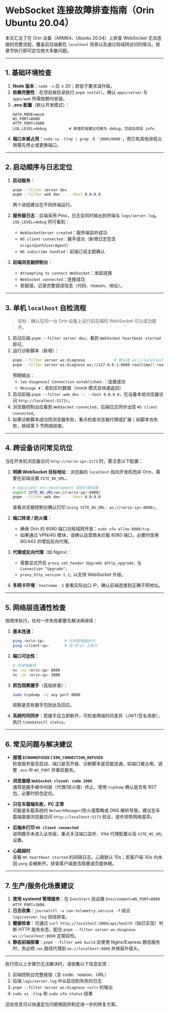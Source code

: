 # WebSocket 连接故障排查指南（Orin Ubuntu 20.04）

本文汇总了在 Orin 设备（ARM64、Ubuntu 20.04）上排查 WebSocket 无法连接的完整流程，覆盖前后端都在 `localhost` 场景以及通过局域网访问的情况。按章节执行即可定位绝大多数问题。

---

## 1. 基础环境检查

1. **Node 版本**：`node -v` 应 ≥ 20；若低于要求请升级。
2. **依赖完整性**：在项目根目录执行 `pnpm install`，确认 `apps/server` 与 `apps/web` 所需依赖均安装。
3. **.env 配置**（默认开发模式）：
   ```env
   DATA_MODE=mock
   WS_PORT=8080
   HTTP_PORT=3000
   LOG_LEVEL=debug          # 排查阶段建议切换为 debug，完成后改回 info
   ```
4. **端口未被占用**：`sudo ss -tlnp | grep -E '3000|8080'`，若已有其他进程占用需先停止或更换端口。

---

## 2. 启动顺序与日志定位

1. **启动服务**：
   ```bash
   pnpm --filter server dev
   pnpm --filter web dev -- --host 0.0.0.0
   ```
   两个进程建议在不同终端运行。

2. **服务器日志**：后端采用 Pino，日志会同时输出到终端与 `logs/server.log`。`LOG_LEVEL=debug` 时可看到：
   - `WebSocketServer created`：服务端监听成功
   - `WS client connected`：握手成功（新增日志包含 `origin`/`path`/`userAgent`）
   - `WS subscribe handled`：前端订阅主题确认

3. **前端浏览器控制台**：
   - `Attempting to connect WebSocket`：发起连接
   - `WebSocket connected`：连接成功
   - 若报错，记录完整错误信息（代码、reason、地址）。

---

## 3. 单机 `localhost` 自检流程

> 目标：确认在同一台 Orin 设备上运行前后端时 WebSocket 可以成功握手。

1. 启动后端 `pnpm --filter server dev`，看到 `WebSocket heartbeat started` 即可。
2. 运行诊断脚本（新增）：
   ```bash
   pnpm --filter server ws:diagnose             # 默认连 ws://localhost:8080/
   pnpm --filter server ws:diagnose ws://127.0.0.1:8080 realtime/* realtime/overview
   ```
   预期输出：
   - `[ws-diagnose] Connection established.`：连接成功
   - `Message #`：收到实时数据（mock 模式会快速返回）
3. 启动前端 `pnpm --filter web dev -- --host 0.0.0.0`，在设备本地浏览器访问 `http://localhost:5173/`。
4. 浏览器控制台应看到 `WebSocket connected`，后端日志同步出现 `WS client connected`。
5. 如果诊断脚本成功而浏览器失败，重点检查浏览器代理或扩展；如脚本也失败，继续第 5 节网络排查。

---

## 4. 跨设备访问常见坑位

当在开发机浏览器访问 `http://<orin-ip>:5173` 时，需注意以下配置：

1. **明确 WebSocket 目标地址**：浏览器的 `localhost` 指向开发机而非 Orin，需要在前端设置 `VITE_WS_URL`。
   ```bash
   # apps/web/.env.development 或执行前设置
   export VITE_WS_URL=ws://<orin-ip>:8080/
   pnpm --filter web dev -- --host 0.0.0.0
   ```
   查看浏览器控制台确认打印 `Using VITE_WS_URL: ws://<orin-ip>:8080/`。

2. **端口转发 / 防火墙**：
   - 确保 Orin 的 8080 端口对局域网开放：`sudo ufw allow 8080/tcp`
   - 如果通过 VPN/4G 模块，请确认运营商未拦截 8080 端口，必要时改用 80/443 并增加反向代理。

3. **代理或反向代理**（如 Nginx）：
   - 需要显式开启 `proxy_set_header Upgrade $http_upgrade;` 与 `Connection "Upgrade";`
   - `proxy_http_version 1.1;` 以支持 WebSocket 升级。

4. **多网卡环境**：`hostname -I` 查看实际出口 IP，确认前端连接到正确子网地址。

---

## 5. 网络层连通性检查

按顺序执行，任何一步失败都要先解决再继续：

1. **基本连通**：
   ```bash
   ping <orin-ip>         # 在外部电脑执行
   ping <client-ip>       # 在 Orin 上执行
   ```

2. **端口可达性**：
   ```bash
   # 外部电脑测
   nc -vz <orin-ip> 8080
   nc -vz <orin-ip> 3000
   ```

3. **抓包观察握手**（高级排查）：
   ```bash
   sudo tcpdump -ni any port 8080
   ```
   观察是否有握手包到达及回应。

4. **系统时间同步**：若握手后立即断开，可检查两端时间差异（JWT/签名场景），执行 `timedatectl status`。

---

## 6. 常见问题与解决建议

- **报错 `ECONNREFUSED` / `ERR_CONNECTION_REFUSED`**  
  检查服务是否启动、端口是否开放、诊断脚本是否能连通。如端口被占用，调整 `.env` 中 `WS_PORT` 并重启服务。

- **浏览器报 `WebSocket closed: code 1006`**  
  通常是握手被中间层（代理/防火墙）终止。使用 `tcpdump` 确认是否有 RST 包，必要时抓包定位。

- **只在车载端失败，PC 正常**  
  可能是车载系统的 `NetworkManager`/防火墙策略或 DNS 解析导致。建议在车载端直接浏览器访问 `http://localhost:5173` 验证，逐步排除网络差异。

- **后端未打印 `WS client connected`**  
  说明握手未进入业务层，重点关注端口监听、Vite 代理配置以及 `VITE_WS_URL` 设置。

- **心跳超时**  
  查看 `WS heartbeat started` 的间隔日志，心跳默认 10s；若客户端 30s 内未回 `pong` 会被断开。排查客户端是否阻塞或页面休眠。

---

## 7. 生产/服务化场景建议

1. **使用 systemd 管理服务**：在 `ExecStart` 前设置 `Environment=WS_PORT=8080 HTTP_PORT=3000`.
2. **日志收集**：`journalctl -u can-telemetry.service -f` 结合 `logs/server.log` 双线排查。
3. **健康检查**：可通过 `curl http://localhost:3000/api/health`（如已实现）判断 HTTP 服务状态，配合 `pnpm --filter server ws:diagnose ws://localhost:8080` 定期自检。
4. **静态前端部署**：`pnpm --filter web build` 后使用 Nginx/Express 静态服务时，务必把 `/ws` 路径代理到 `ws://localhost:8080` 并保留升级头。

---

执行完以上步骤仍无法解决时，请收集以下信息反馈：

1. 前端控制台完整报错（含 code、reason、URL）
2. 后端 `logs/server.log` 中从启动到失败的日志
3. `pnpm --filter server ws:diagnose <url>` 的输出
4. `sudo ss -tlnp` 和 `sudo ufw status` 结果

这些信息可以快速定位问题根因并制定进一步的修复方案。
